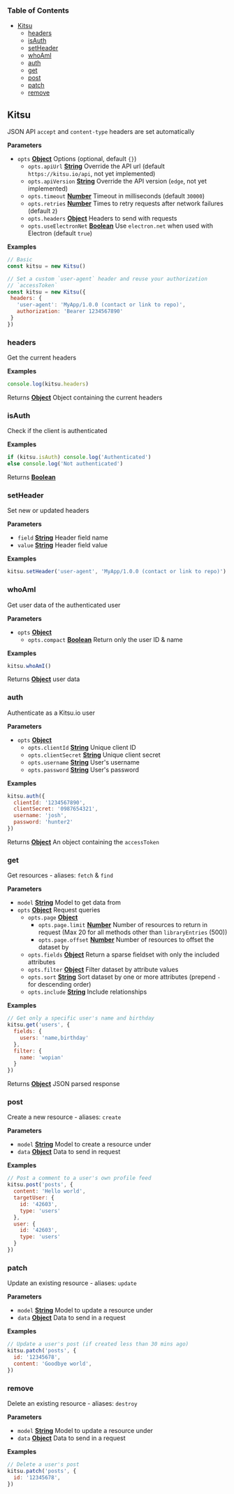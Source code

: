 <!-- Generated by documentation.js. Update this documentation by updating the source code. -->

### Table of Contents

-   [Kitsu](#kitsu)
    -   [headers](#headers)
    -   [isAuth](#isauth)
    -   [setHeader](#setheader)
    -   [whoAmI](#whoami)
    -   [auth](#auth)
    -   [get](#get)
    -   [post](#post)
    -   [patch](#patch)
    -   [remove](#remove)

## Kitsu

JSON API `accept` and `content-type` headers are set
automatically

**Parameters**

-   `opts` **[Object](https://developer.mozilla.org/en-US/docs/Web/JavaScript/Reference/Global_Objects/Object)** Options (optional, default `{}`)
    -   `opts.apiUrl` **[String](https://developer.mozilla.org/en-US/docs/Web/JavaScript/Reference/Global_Objects/String)** Override the API url (default `https://kitsu.io/api`, not yet implemented)
    -   `opts.apiVersion` **[String](https://developer.mozilla.org/en-US/docs/Web/JavaScript/Reference/Global_Objects/String)** Override the API version (`edge`, not yet implemented)
    -   `opts.timeout` **[Number](https://developer.mozilla.org/en-US/docs/Web/JavaScript/Reference/Global_Objects/Number)** Timeout in milliseconds (default `30000`)
    -   `opts.retries` **[Number](https://developer.mozilla.org/en-US/docs/Web/JavaScript/Reference/Global_Objects/Number)** Times to retry requests after network failures (default `2`)
    -   `opts.headers` **[Object](https://developer.mozilla.org/en-US/docs/Web/JavaScript/Reference/Global_Objects/Object)** Headers to send with requests
    -   `opts.useElectronNet` **[Boolean](https://developer.mozilla.org/en-US/docs/Web/JavaScript/Reference/Global_Objects/Boolean)** Use `electron.net` when used with Electron (default `true`)

**Examples**

```javascript
// Basic
const kitsu = new Kitsu()
```

```javascript
// Set a custom `user-agent` header and reuse your authorization
// `accessToken`
const kitsu = new Kitsu({
 headers: {
   'user-agent': 'MyApp/1.0.0 (contact or link to repo)',
   authorization: 'Bearer 1234567890'
 }
})
```

### headers

Get the current headers

**Examples**

```javascript
console.log(kitsu.headers)
```

Returns **[Object](https://developer.mozilla.org/en-US/docs/Web/JavaScript/Reference/Global_Objects/Object)** Object containing the current headers

### isAuth

Check if the client is authenticated

**Examples**

```javascript
if (kitsu.isAuth) console.log('Authenticated')
else console.log('Not authenticated')
```

Returns **[Boolean](https://developer.mozilla.org/en-US/docs/Web/JavaScript/Reference/Global_Objects/Boolean)** 

### setHeader

Set new or updated headers

**Parameters**

-   `field` **[String](https://developer.mozilla.org/en-US/docs/Web/JavaScript/Reference/Global_Objects/String)** Header field name
-   `value` **[String](https://developer.mozilla.org/en-US/docs/Web/JavaScript/Reference/Global_Objects/String)** Header field value

**Examples**

```javascript
kitsu.setHeader('user-agent', 'MyApp/1.0.0 (contact or link to repo)')
```

### whoAmI

Get user data of the authenticated user

**Parameters**

-   `opts` **[Object](https://developer.mozilla.org/en-US/docs/Web/JavaScript/Reference/Global_Objects/Object)** 
    -   `opts.compact` **[Boolean](https://developer.mozilla.org/en-US/docs/Web/JavaScript/Reference/Global_Objects/Boolean)** Return only the user ID & name

**Examples**

```javascript
kitsu.whoAmI()
```

Returns **[Object](https://developer.mozilla.org/en-US/docs/Web/JavaScript/Reference/Global_Objects/Object)** user data

### auth

Authenticate as a Kitsu.io user

**Parameters**

-   `opts` **[Object](https://developer.mozilla.org/en-US/docs/Web/JavaScript/Reference/Global_Objects/Object)** 
    -   `opts.clientId` **[String](https://developer.mozilla.org/en-US/docs/Web/JavaScript/Reference/Global_Objects/String)** Unique client ID
    -   `opts.clientSecret` **[String](https://developer.mozilla.org/en-US/docs/Web/JavaScript/Reference/Global_Objects/String)** Unique client secret
    -   `opts.username` **[String](https://developer.mozilla.org/en-US/docs/Web/JavaScript/Reference/Global_Objects/String)** User's username
    -   `opts.password` **[String](https://developer.mozilla.org/en-US/docs/Web/JavaScript/Reference/Global_Objects/String)** User's password

**Examples**

```javascript
kitsu.auth({
  clientId: '1234567890',
  clientSecret: '0987654321',
  username: 'josh',
  password: 'hunter2'
})
```

Returns **[Object](https://developer.mozilla.org/en-US/docs/Web/JavaScript/Reference/Global_Objects/Object)** An object containing the `accessToken`

### get

Get resources - aliases: `fetch` & `find`

**Parameters**

-   `model` **[String](https://developer.mozilla.org/en-US/docs/Web/JavaScript/Reference/Global_Objects/String)** Model to get data from
-   `opts` **[Object](https://developer.mozilla.org/en-US/docs/Web/JavaScript/Reference/Global_Objects/Object)** Request queries
    -   `opts.page` **[Object](https://developer.mozilla.org/en-US/docs/Web/JavaScript/Reference/Global_Objects/Object)** 
        -   `opts.page.limit` **[Number](https://developer.mozilla.org/en-US/docs/Web/JavaScript/Reference/Global_Objects/Number)** Number of resources to return in request (Max 20 for all methods other than `libraryEntries` (500))
        -   `opts.page.offset` **[Number](https://developer.mozilla.org/en-US/docs/Web/JavaScript/Reference/Global_Objects/Number)** Number of resources to offset the dataset by
    -   `opts.fields` **[Object](https://developer.mozilla.org/en-US/docs/Web/JavaScript/Reference/Global_Objects/Object)** Return a sparse fieldset with only the included attributes
    -   `opts.filter` **[Object](https://developer.mozilla.org/en-US/docs/Web/JavaScript/Reference/Global_Objects/Object)** Filter dataset by attribute values
    -   `opts.sort` **[String](https://developer.mozilla.org/en-US/docs/Web/JavaScript/Reference/Global_Objects/String)** Sort dataset by one or more attributes (prepend `-` for descending order)
    -   `opts.include` **[String](https://developer.mozilla.org/en-US/docs/Web/JavaScript/Reference/Global_Objects/String)** Include relationships

**Examples**

```javascript
// Get only a specific user's name and birthday
kitsu.get('users', {
  fields: {
    users: 'name,birthday'
  },
  filter: {
    name: 'wopian'
  }
})
```

Returns **[Object](https://developer.mozilla.org/en-US/docs/Web/JavaScript/Reference/Global_Objects/Object)** JSON parsed response

### post

Create a new resource - aliases: `create`

**Parameters**

-   `model` **[String](https://developer.mozilla.org/en-US/docs/Web/JavaScript/Reference/Global_Objects/String)** Model to create a resource under
-   `data` **[Object](https://developer.mozilla.org/en-US/docs/Web/JavaScript/Reference/Global_Objects/Object)** Data to send in request

**Examples**

```javascript
// Post a comment to a user's own profile feed
kitsu.post('posts', {
  content: 'Hello world',
  targetUser: {
    id: '42603',
    type: 'users'
  },
  user: {
    id: '42603',
    type: 'users'
  }
})
```

### patch

Update an existing resource - aliases: `update`

**Parameters**

-   `model` **[String](https://developer.mozilla.org/en-US/docs/Web/JavaScript/Reference/Global_Objects/String)** Model to update a resource under
-   `data` **[Object](https://developer.mozilla.org/en-US/docs/Web/JavaScript/Reference/Global_Objects/Object)** Data to send in a request

**Examples**

```javascript
// Update a user's post (if created less than 30 mins ago)
kitsu.patch('posts', {
  id: '12345678',
  content: 'Goodbye world',
})
```

### remove

Delete an existing resource - aliases: `destroy`

**Parameters**

-   `model` **[String](https://developer.mozilla.org/en-US/docs/Web/JavaScript/Reference/Global_Objects/String)** Model to update a resource under
-   `data` **[Object](https://developer.mozilla.org/en-US/docs/Web/JavaScript/Reference/Global_Objects/Object)** Data to send in a request

**Examples**

```javascript
// Delete a user's post
kitsu.patch('posts', {
  id: '12345678',
})
```
